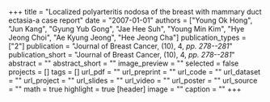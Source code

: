 +++
title = "Localized polyarteritis nodosa of the breast with mammary duct ectasia-a case report"
date = "2007-01-01"
authors = ["Young Ok Hong", "Jun Kang", "Gyung Yub Gong", "Jae Hee Suh", "Young Min Kim", "Hye Jeong Choi", "Ae Kyung Jeong", "Hee Jeong Cha"]
publication_types = ["2"]
publication = "Journal of Breast Cancer, (10), 4, _pp. 278--281_"
publication_short = "Journal of Breast Cancer, (10), 4, _pp. 278--281_"
abstract = ""
abstract_short = ""
image_preview = ""
selected = false
projects = []
tags = []
url_pdf = ""
url_preprint = ""
url_code = ""
url_dataset = ""
url_project = ""
url_slides = ""
url_video = ""
url_poster = ""
url_source = ""
math = true
highlight = true
[header]
image = ""
caption = ""
+++

